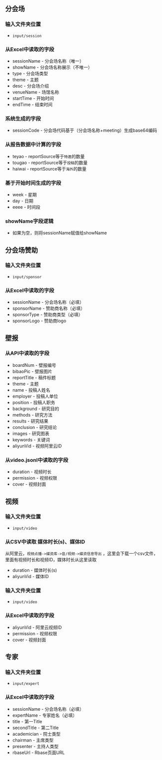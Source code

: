 ## 分会场

### 输入文件夹位置
- `input/session`

### 从Excel中读取的字段
- sessionName - 分会场名称（唯一）
- showName - 分会场名称展示（不唯一）
- type - 分会场类型
- theme - 主题
- desc - 分会场介绍
- venueName - 场馆名称
- startTime - 开始时间
- endTime - 结束时间

### 系统生成的字段
- sessionCode - 分会场代码基于（分会场名称+meeting）生成base64编码

### 从报告数据中计算的字段
- teyao - reportSource等于`特邀`的数量
- tougao - reportSource等于`投稿`的数量
- haiwai - reportSource等于`海外`的数量

### 基于开始时间生成的字段
- week - 星期
- day - 日期
- eeee - 时间段

### showName字段逻辑
- 如果为空，则将sessionName赋值给showName

## 分会场赞助
### 输入文件夹位置
- `input/sponsor`
### 从Excel中读取的字段
- sessionName - 分会场名称（必填）
- sponsorName - 赞助商名称（必填）
- sponsorType - 赞助商类型（必填）
- sponsorLogo - 赞助商logo

## 壁报
### 从API中读取的字段
- boardNum - 壁报编号
- bibaoPic - 壁报图片
- reportTitle - 稿件标题
- theme - 主题
- name - 投稿人姓名
- employer - 投稿人单位
- position - 投稿人职务
- background - 研究目的
- methods - 研究方法
- results - 研究结果
- conclusion - 研究结论
- images - 研究图表
- keywords - 关键词
- aliyunVid - 视频阿里云ID

### 从video.jsonl中读取的字段
- duration - 视频时长
- permission - 视频权限
- cover - 视频封面

## 视频
### 输入文件夹位置
- `input/video`
  
### 从CSV中读取 媒体时长(s)、媒体ID
从阿里云，`视频点播->媒资库->音/视频->媒资信息导出` ，这里会下载一个csv文件，里面有视频时长和视频ID，媒体时长从这里读取
- duration - 媒体时长(s)
- aliyunVid - 媒体ID

### 输入文件夹位置
- `input/video`

### 从Excel中读取的字段
- aliyunVid - 阿里云视频ID
- permission - 视频权限
- cover - 视频封面

## 专家
### 输入文件夹位置
- `input/expert`
### 从Excel中读取的字段
- sessionName - 分会场名称（必填）
- expertName - 专家姓名（必填）
- title - 第一Title
- secondTitle - 第二Title
- academician - 院士类型
- chairman - 主席类型
- presenter - 主持人类型
- rbaseUrl - Rbase页面URL
